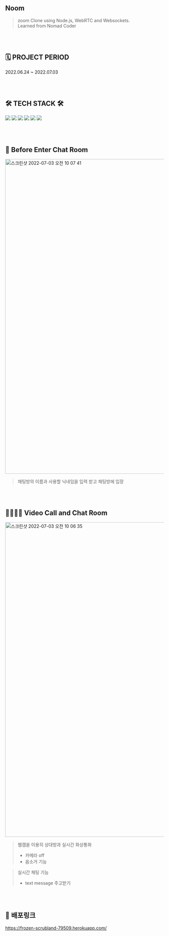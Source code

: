 ## Noom
> zoom Clone using Node.js, WebRTC and Websockets.<br>
> Learned from Nomad Coder

<br>
<br>

## 🗓 PROJECT PERIOD
2022.06.24 ~ 2022.07.03

<br>
<br>

## 🛠 TECH STACK 🛠
 <img src="https://img.shields.io/badge/JavaScript-F7DF1E?style=flat-square&logo=JavaScript&logoColor=ffffff"/> <img src="https://img.shields.io/badge/NodeJS-000000?style=flat-square&logo=Node.js&logoColor=339933"/> <img src="https://img.shields.io/badge/ExpressJS-F7DF1E?style=flat-square&logo=Express&logoColor=000000"/> <img src="https://img.shields.io/badge/Socket.io-61DAFB?style=flat-square&logo=Socket.io&logoColor=010101"/> <img src="https://img.shields.io/badge/WebRTC-ffffff?style=flat-square&logo=WebRTC&logoColor=DC143C"/> <img src="https://img.shields.io/badge/Heroku-430098?style=flat-square&logo=Heroku&logoColor=ffffff"/> 

 
<br>
<br>

## 🚪 Before Enter Chat Room

<img width="1000" alt="스크린샷 2022-07-03 오전 10 07 41" src="https://user-images.githubusercontent.com/63543733/177029319-ed57c273-9f4a-479f-9793-fdf24b055dfb.png">


> 채팅방의 이름과
> 사용할 닉네임을 입력 받고 채팅방에 입장

<br>
<br>

## 👨‍👨‍👦‍👦 Video Call and Chat Room
<img width="1000" alt="스크린샷 2022-07-03 오전 10 06 35" src="https://user-images.githubusercontent.com/63543733/177029391-3901769b-0a5c-44c6-86d5-6c162a7b1d88.png">


> 웹캠을 이용히 상대방과 실시간 화상통화 <br>
> - 카메라 off <br>
> - 음소거 기능 <br>

> 실시간 채팅 기능 <br>
> - text message 주고받기

<br>
<br>

## 🔗 배포링크
https://frozen-scrubland-79509.herokuapp.com/
